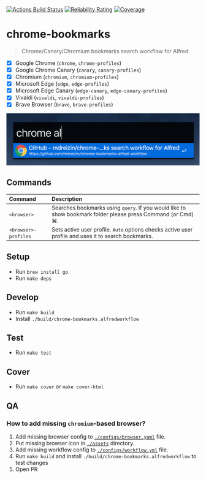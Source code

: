 [![Actions Build Status](https://github.com/mdreizin/chrome-bookmarks-alfred-workflow/workflows/CI/badge.svg)](https://github.com/mdreizin/chrome-bookmarks-alfred-workflow/actions)
[![Reliability Rating](https://sonarcloud.io/api/project_badges/measure?project=chrome-bookmarks-alfred-workflow&metric=reliability_rating)](https://sonarcloud.io/dashboard?id=chrome-bookmarks-alfred-workflow)
[![Coverage](https://sonarcloud.io/api/project_badges/measure?project=chrome-bookmarks-alfred-workflow&metric=coverage)](https://sonarcloud.io/dashboard?id=chrome-bookmarks-alfred-workflow)

# chrome-bookmarks

> Chrome/Canary/Chromium bookmarks search workflow for Alfred

-   [x] Google Chrome (`chrome`, `chrome-profiles`)
-   [x] Google Chrome Canary (`canary`, `canary-profiles`)
-   [x] Chromium (`chromium`, `chromium-profiles`)
-   [x] Microsoft Edge (`edge`, `edge-profiles`)
-   [x] Microsoft Edge Canary (`edge-canary`, `edge-canary-profiles`)
-   [x] Vivaldi (`vivaldi`, `vivaldi-profiles`)
-   [x] Brave Browser (`brave`, `brave-profiles`)

![Screenshot](./screenshot.png)

## Commands

| Command              | Description                                                                                                  |
| :------------------- | :----------------------------------------------------------------------------------------------------------- |
| `<browser>`          | Searches bookmarks using `query`. If you would like to show bookmark folder please press Command (or Cmd) ⌘. |
| `<browser>-profiles` | Sets active user profile. `Auto` options checks active user profile and uses it to search bookmarks.         |

## Setup

-   Run `brew install go`
-   Run `make deps`

## Develop

-   Run `make build`
-   Install `./build/chrome-bookmarks.alfredworkflow`

## Test

-   Run `make test`

## Cover

-   Run `make cover` or `make cover-html`

## QA

### How to add missing `chromium`-based browser?

1. Add missing browser config to [`./configs/browser.yaml`](./configs/browser.yml) file.
2. Put missing browser icon in [`./assets`](./assets) directory.
3. Add missing workflow config to [`./configs/workflow.yml`](./configs/workflow.yml) file.
4. Run `make build` and install `./build/chrome-bookmarks.alfredworkflow` to test changes
5. Open PR

